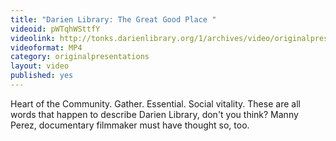 ```yaml
---
title: "Darien Library: The Great Good Place "
videoid: pWTqhWSttfY
videolink: http://tonks.darienlibrary.org/1/archives/video/originalpresentations/20101110_great_good_place.mp4
videoformat: MP4
category: originalpresentations
layout: video
published: yes
---
```


Heart of the Community. Gather. Essential. Social vitality. These are all words that happen to describe Darien Library, don't you think? Manny Perez, documentary filmmaker must have thought so, too.